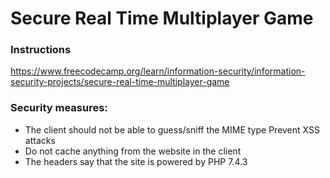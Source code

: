 # Secure Real Time Multiplayer Game

### Instructions 
https://www.freecodecamp.org/learn/information-security/information-security-projects/secure-real-time-multiplayer-game

### Security measures:

- The client should not be able to guess/sniff the MIME type
Prevent XSS attacks
- Do not cache anything from the website in the client
- The headers say that the site is powered by PHP 7.4.3